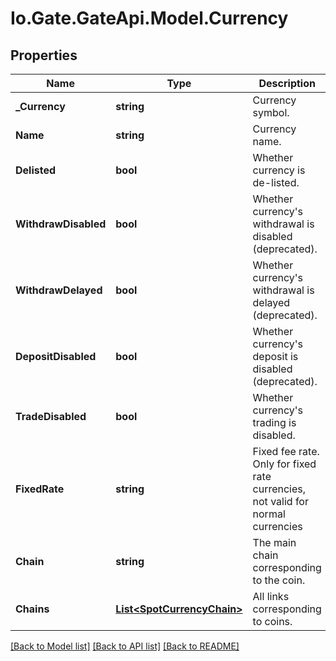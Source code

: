
# Io.Gate.GateApi.Model.Currency

## Properties

Name | Type | Description | Notes
------------ | ------------- | ------------- | -------------
**_Currency** | **string** | Currency symbol. | [optional] 
**Name** | **string** | Currency name. | [optional] 
**Delisted** | **bool** | Whether currency is de-listed. | [optional] 
**WithdrawDisabled** | **bool** | Whether currency&#39;s withdrawal is disabled (deprecated). | [optional] 
**WithdrawDelayed** | **bool** | Whether currency&#39;s withdrawal is delayed (deprecated). | [optional] 
**DepositDisabled** | **bool** | Whether currency&#39;s deposit is disabled (deprecated). | [optional] 
**TradeDisabled** | **bool** | Whether currency&#39;s trading is disabled. | [optional] 
**FixedRate** | **string** | Fixed fee rate. Only for fixed rate currencies, not valid for normal currencies | [optional] 
**Chain** | **string** | The main chain corresponding to the coin. | [optional] 
**Chains** | [**List&lt;SpotCurrencyChain&gt;**](SpotCurrencyChain.md) | All links corresponding to coins. | [optional] 

[[Back to Model list]](../README.md#documentation-for-models)
[[Back to API list]](../README.md#documentation-for-api-endpoints)
[[Back to README]](../README.md)
